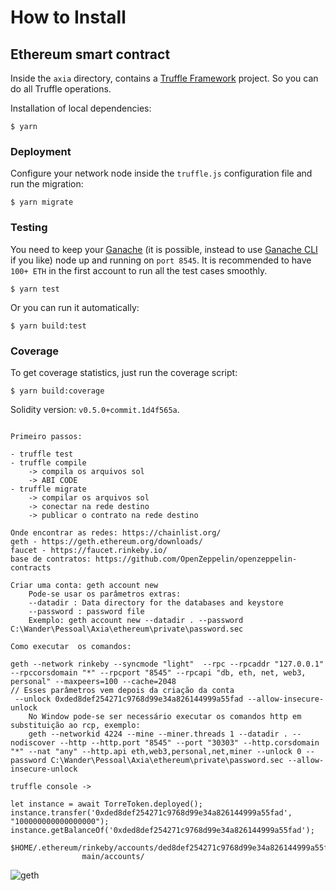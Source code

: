# How to Install

## Ethereum smart contract

Inside the `axia` directory, contains a [Truffle Framework](https://truffleframework.com) project. So you can do all Truffle operations.

Installation of local dependencies:
```
$ yarn
```

### Deployment

Configure your network node inside the `truffle.js` configuration file and run the migration:
```
$ yarn migrate
```

### Testing

You need to keep your [Ganache](https://truffleframework.com/ganache) (it is possible, instead to use [Ganache CLI](https://github.com/trufflesuite/ganache-cli) if you like) node up and running on `port 8545`. It is recommended to have `100+ ETH` in the first account to run all the test cases smoothly.
```
$ yarn test
```

Or you can run it automatically:
```
$ yarn build:test
```

### Coverage

To get coverage statistics, just run the coverage script:
```
$ yarn build:coverage
```

Solidity version: `v0.5.0+commit.1d4f565a`.
```

Primeiro passos:

- truffle test
- truffle compile
	-> compila os arquivos sol
	-> ABI CODE
- truffle migrate
	-> compilar os arquivos sol
	-> conectar na rede destino
	-> publicar o contrato na rede destino
	
Onde encontrar as redes: https://chainlist.org/
geth - https://geth.ethereum.org/downloads/
faucet - https://faucet.rinkeby.io/
base de contratos: https://github.com/OpenZeppelin/openzeppelin-contracts

Criar uma conta: geth account new
	Pode-se usar os parâmetros extras:
	--datadir : Data directory for the databases and keystore
	--password : password file  
	Exemplo: geth account new --datadir . --password C:\Wander\Pessoal\Axia\ethereum\private\password.sec

Como executar  os comandos:

geth --network rinkeby --syncmode "light"  --rpc --rpcaddr "127.0.0.1" --rpccorsdomain "*" --rpcport "8545" --rpcapi "db, eth, net, web3, personal" --maxpeers=100 --cache=2048
// Esses parâmetros vem depois da criação da conta
 --unlock 0xded8def254271c9768d99e34a826144999a55fad --allow-insecure-unlock
	No Window pode-se ser necessário executar os comandos http em substituição ao rcp, exemplo:
	geth --networkid 4224 --mine --miner.threads 1 --datadir . --nodiscover --http --http.port "8545" --port "30303" --http.corsdomain "*" --nat "any" --http.api eth,web3,personal,net,miner --unlock 0 --password C:\Wander\Pessoal\Axia\ethereum\private\password.sec --allow-insecure-unlock 

truffle console ->

let instance = await TorreToken.deployed();
instance.transfer('0xded8def254271c9768d99e34a826144999a55fad', "100000000000000000");
instance.getBalanceOf('0xded8def254271c9768d99e34a826144999a55fad');

$HOME/.ethereum/rinkeby/accounts/ded8def254271c9768d99e34a826144999a55fad/ded8def254271c9768d99e34a826144999a55fad.pass
				main/accounts/
````
![geth](/axia/img/geth.jpg)
